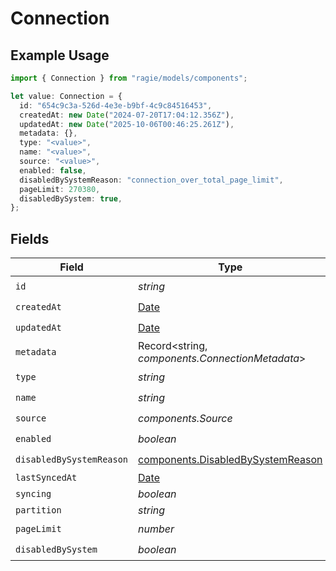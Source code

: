 # Connection

## Example Usage

```typescript
import { Connection } from "ragie/models/components";

let value: Connection = {
  id: "654c9c3a-526d-4e3e-b9bf-4c9c84516453",
  createdAt: new Date("2024-07-20T17:04:12.356Z"),
  updatedAt: new Date("2025-10-06T00:46:25.261Z"),
  metadata: {},
  type: "<value>",
  name: "<value>",
  source: "<value>",
  enabled: false,
  disabledBySystemReason: "connection_over_total_page_limit",
  pageLimit: 270380,
  disabledBySystem: true,
};
```

## Fields

| Field                                                                                         | Type                                                                                          | Required                                                                                      | Description                                                                                   |
| --------------------------------------------------------------------------------------------- | --------------------------------------------------------------------------------------------- | --------------------------------------------------------------------------------------------- | --------------------------------------------------------------------------------------------- |
| `id`                                                                                          | *string*                                                                                      | :heavy_check_mark:                                                                            | N/A                                                                                           |
| `createdAt`                                                                                   | [Date](https://developer.mozilla.org/en-US/docs/Web/JavaScript/Reference/Global_Objects/Date) | :heavy_check_mark:                                                                            | N/A                                                                                           |
| `updatedAt`                                                                                   | [Date](https://developer.mozilla.org/en-US/docs/Web/JavaScript/Reference/Global_Objects/Date) | :heavy_check_mark:                                                                            | N/A                                                                                           |
| `metadata`                                                                                    | Record<string, *components.ConnectionMetadata*>                                               | :heavy_check_mark:                                                                            | N/A                                                                                           |
| `type`                                                                                        | *string*                                                                                      | :heavy_check_mark:                                                                            | N/A                                                                                           |
| `name`                                                                                        | *string*                                                                                      | :heavy_check_mark:                                                                            | N/A                                                                                           |
| `source`                                                                                      | *components.Source*                                                                           | :heavy_check_mark:                                                                            | N/A                                                                                           |
| `enabled`                                                                                     | *boolean*                                                                                     | :heavy_check_mark:                                                                            | N/A                                                                                           |
| `disabledBySystemReason`                                                                      | [components.DisabledBySystemReason](../../models/components/disabledbysystemreason.md)        | :heavy_check_mark:                                                                            | N/A                                                                                           |
| `lastSyncedAt`                                                                                | [Date](https://developer.mozilla.org/en-US/docs/Web/JavaScript/Reference/Global_Objects/Date) | :heavy_minus_sign:                                                                            | N/A                                                                                           |
| `syncing`                                                                                     | *boolean*                                                                                     | :heavy_minus_sign:                                                                            | N/A                                                                                           |
| `partition`                                                                                   | *string*                                                                                      | :heavy_minus_sign:                                                                            | N/A                                                                                           |
| `pageLimit`                                                                                   | *number*                                                                                      | :heavy_check_mark:                                                                            | N/A                                                                                           |
| `disabledBySystem`                                                                            | *boolean*                                                                                     | :heavy_check_mark:                                                                            | N/A                                                                                           |